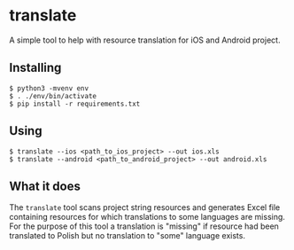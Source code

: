 # translate

A simple tool to help with resource translation for iOS and
Android project.

## Installing

```
$ python3 -mvenv env
$ . ./env/bin/activate
$ pip install -r requirements.txt
```

## Using

```
$ translate --ios <path_to_ios_project> --out ios.xls
$ translate --android <path_to_android_project> --out android.xls
```

## What it does

The `translate` tool scans project string resources and generates
Excel file containing resources for which translations to some
languages are missing. For the purpose of this tool a translation
is "missing" if resource had been translated to Polish but no
translation to "some" language exists.
